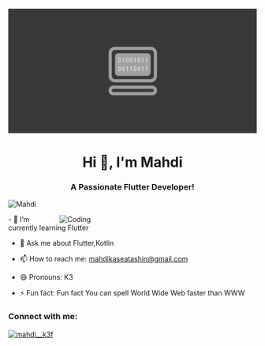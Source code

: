 [![MasterHead](https://github.com/MahdiKaseAtashin/MahdiKaseAtashin/blob/main/banner.png)](https://www.instagram.com/mahdi__k3f/)

<h1 align="center">Hi 👋, I'm Mahdi</h1>
<h3 align="center">A Passionate Flutter Developer!</h3>

<p align="left"> <img src="https://komarev.com/ghpvc/?username=flutterboy20&label=Profile%20views&color=0e75b6&style=flat" alt="Mahdi" /> </p>
<img align="right" alt="Coding" width="400" src="https://cdn.dribbble.com/users/2222576/screenshots/4429400/media/a69ca19e9cab053006f82ef758757d22.gif">
- 🌱 I’m currently learning Flutter

- 💬 Ask me about Flutter,Kotlin

- 📫 How to reach me: mahdikaseatashin@gmail.com

- 😄 Pronouns: K3

- ⚡ Fun fact: Fun fact You can spell World Wide Web faster than WWW
<h3 align="left">Connect with me:</h3>
<p align="left">
<a href="https://www.instagram.com/mahdi__k3f/" target="blank"><img align="center" src="https://raw.githubusercontent.com/rahuldkjain/github-profile-readme-generator/master/src/images/icons/Social/instagram.svg" alt="mahdi__k3f" height="30" width="40" /></a>
</p>
<!--
**MahdiKaseAtashin/MahdiKaseAtashin** is a ✨ _special_ ✨ repository because its `README.md` (this file) appears on your GitHub profile.

-->
